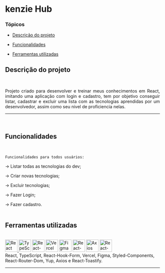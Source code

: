 # kenzie Hub

### Tópicos

- [Descrição do projeto](#descrição-do-projeto)

- [Funcionalidades](#funcionalidades)

- [Ferramentas utilizadas](#ferramentas-utilizadas)

## Descrição do projeto

<br/>
<p align="justify">
Projeto criado para desenvolver e treinar meus conhecimentos em React, imitando uma aplicação com login e cadastro, tem por objetivo conseguir listar, cadastrar e excluir uma lista com as tecnologias aprendidas por um desenvolvedor, assim como seu nivel de proficiencia nelas.

</p>
<hr>
<br/>

## Funcionalidades

<br/>

`Funcionalidades para todos usuários:`

-> Listar todas as tecnologias do dev;

-> Criar novas tecnologias;

-> Excluir tecnologias;

-> Fazer Login;

-> Fazer cadastro.
<br/>
<br/>

## Ferramentas utilizadas

<br/>
<div> 
<a target="blank" href="https://pt-br.reactjs.org/"> 
<img src="https://upload.wikimedia.org/wikipedia/commons/thumb/a/a7/React-icon.svg/539px-React-icon.svg.png" alt="React" width="40" height="40"/>
</a>
<a target="blank" href="https://www.typescriptlang.org/"><img src="https://upload.wikimedia.org/wikipedia/commons/thumb/4/4c/Typescript_logo_2020.svg/2048px-Typescript_logo_2020.svg.png" alt="TypeScript" width="40" height="40"/></a> 
<a target="blank" href="https://react-hook-form.com/"><img src="https://avatars.githubusercontent.com/u/53986236?s=280&v=4" alt="React-Hook-Form" width="40" height="40"/></a> 
<a target="blank" href="https://vercel.com/dashboard"><img src="https://www.svgrepo.com/show/327408/logo-vercel.svg" alt="Vercel" width="40" height="40"/></a>  
<a target="blank" href="https://www.figma.com/"><img src="https://cdn-icons-png.flaticon.com/512/5968/5968705.png" alt="Figma" width="40" height="40"/></a> 
<a target="blank" href="https://reactrouter.com/en/main"><img src="https://seekicon.com/free-icon-download/react-router_1.png" alt="React-router-dom" width="40" height="40"/></a>  
<a target="blank" href="https://axios-http.com/ptbr/docs/intro"><img src="https://user-images.githubusercontent.com/86276393/177149370-01f7c4a4-9763-478f-938c-ec3d4e7c76c5.png" alt="Axios" width="40" height="40"/></a>  
<a target="blank" href="https://fkhadra.github.io/react-toastify/introduction"><img src="https://user-images.githubusercontent.com/5574267/130860512-3a165ce6-7af3-4c24-8e81-f3f5a4561841.png" alt="React-Toastify" width="40" height="40"/></a>  
</div>

<div>React, TypeScript, React-Hook-Form, Vercel, Figma, Styled-Components, React-Router-Dom, Yup, Axios e React-Toastify.</div>
<hr>
<br/>
